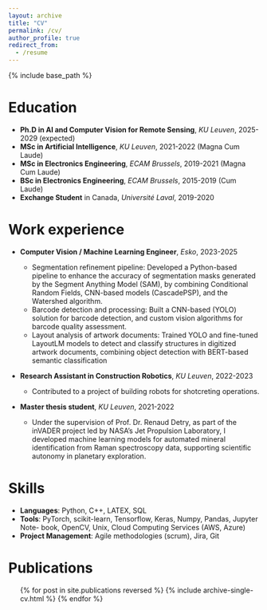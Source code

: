 ```yaml
---
layout: archive
title: "CV"
permalink: /cv/
author_profile: true
redirect_from:
  - /resume
---
```


{% include base_path %}

Education
======
* **Ph.D in AI and Computer Vision for Remote Sensing**, *KU Leuven*, 2025-2029 (expected)
* **MSc in Artificial Intelligence**, *KU Leuven*, 2021-2022 (Magna Cum Laude)
* **MSc in Electronics Engineering**, *ECAM Brussels*, 2019-2021 (Magna Cum Laude)
* **BSc in Electronics Engineering**, *ECAM Brussels*, 2015-2019 (Cum Laude)
* **Exchange Student** in Canada, *Université Laval*, 2019-2020

Work experience
======
* **Computer Vision / Machine Learning Engineer**, *Esko*, 2023-2025 
  * Segmentation refinement pipeline: Developed a Python-based pipeline to enhance the accuracy of segmentation masks generated by the Segment Anything Model (SAM), by combining Conditional Random Fields, CNN-based models (CascadePSP), and the Watershed algorithm.
  * Barcode detection and processing: Built a CNN-based (YOLO) solution for barcode detection, and custom vision algorithms for barcode quality assessment.
  * Layout analysis of artwork documents: Trained YOLO and fine-tuned LayoutLM models to detect and classify structures in digitized artwork documents, combining object detection with BERT-based semantic classification

* **Research Assistant in Construction Robotics**, *KU Leuven*, 2022-2023
  * Contributed to a project of building robots for shotcreting operations.
  
* **Master thesis student**, *KU Leuven*, 2021-2022
  * Under the supervision of Prof. Dr. Renaud Detry, as part of the inVADER project led by NASA’s Jet Propulsion Laboratory, I developed machine learning models for automated mineral identification from Raman spectroscopy data, supporting scientific autonomy in planetary exploration. 
  
Skills
======
* **Languages**: Python, C++, LATEX, SQL
* **Tools**: PyTorch, scikit-learn, Tensorflow, Keras, Numpy, Pandas, Jupyter Note-
book, OpenCV, Unix, Cloud Computing Services (AWS, Azure)
* **Project Management**: Agile methodologies (scrum), Jira, Git

 Publications
======
  <ul>{% for post in site.publications reversed %}
    {% include archive-single-cv.html %}
  {% endfor %}</ul>

<!--
Talks
======
  <ul>{% for post in site.talks reversed %}
    {% include archive-single-talk-cv.html  %}
  {% endfor %}</ul>
  
Teaching
======
  <ul>{% for post in site.teaching reversed %}
    {% include archive-single-cv.html %}
  {% endfor %}</ul>
  
Service and leadership
======
* Currently signed in to 43 different slack teams -->
